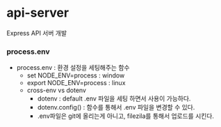 # api-server
Express API 서버 개발


### process.env

- process.env : 환경 설정을 세팅해주는 함수
  - set NODE_ENV=process : window
  - export NODE_ENV=process : linux
  - cross-env vs dotenv
     - dotenv : default .env 파일을 세팅 하면서 사용이 가능하다.
     - dotenv.config() : 함수를 통해서 .env 파일을 변경할 수 있다.
     - .env파일은 git에 올리는게 아니고, filezila를 통해서 업로드를 시킨다.
